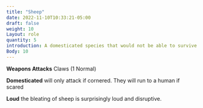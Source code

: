 ```yaml
---
title: "Sheep"
date: 2022-11-10T10:33:21-05:00
draft: false
weight: 10
Layout: role
quantity: 5
introduction: A domesticated species that would not be able to survive in the wild. They are raised for their wool that is is spun into warm and reliable garments. 
Body: 10 
---
```


**Weapons Attacks** Claws (1 Normal) 

**Domesticated** will only attack if cornered. They will run to a human if scared

**Loud** the bleating of sheep is surprisingly loud and disruptive. 
